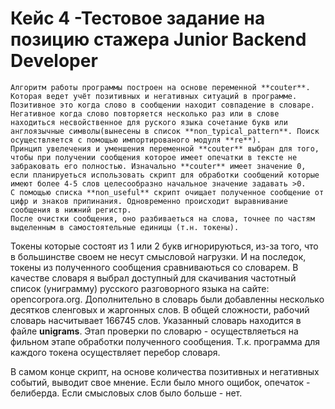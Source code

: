 # Кейс 4 -Тестовое задание на позицию стажера Junior Backend Developer 

    Алгоритм работы программы построен на основе переменной **couter**. Которая ведет учёт позитивных и негативных ситуаций в программе. Позитивное это когда слово в сообщении находит совпадение в словаре. Негативное когда слово повторяется несколько раз или в слове находиться несвойственное для руского языка сочетание букв или англоязычные символы(вынесены в список **non_typical_pattern**. Поиск осуществляется с помощью импортированого модуля **re**). 
    Принцип увелечения и уменшения переменной **couter** выбран для того, чтобы при получении сообщения которое имеет опечатки в тексте не забраковать его полностью. Изначально **couter** имеет значение 0, если планируеться использовать скрипт для обработки сообщений которые имеют более 4-5 слов целесообразно начальное значение задавать >0.
    С помощью списка **non_useful** скрипт очищает полученное сообщение от цифр и знаков припинания. Одновременно происходит выравнивание сообщения в нижний регистр.
    После очистки сообщения, оно разбиваеться на слова, точнее по частям выделенным в самостоятельные единицы (т.н. токены).
Токены которые состоят из 1 или 2 букв игнорируються, из-за того, что в большинстве своем не несут смысловой нагрузки.
    И на последок, токены из полученного сообщения сравниваються со словарем.  В качестве словаря я выбрал доступный для скачивания частотный список (униграмму) русского разговорного языка на сайте: opencorpora.org. Дополнительно в словарь были добавленны несколько десятков сленговых и жаргонных слов. В общей сложности, рабочий словарь насчитывает 166745 слов. Указанный словарь находится в файле **unigrams**. Этап проверки по словарю - осуществляеться на фильном этапе обработки полученного сообщения. Т.к. программа для каждого токена осуществляет перебор словаря.
    
  В самом конце скрипт, на основе количества позитивных и негативных событий, выводит свое мнение. Если было много ощибок, опечаток - белиберда. Если смысловых слов было больше - нет.
